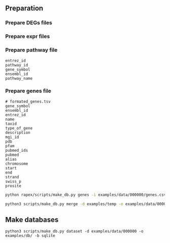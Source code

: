 ## Preparation
### Prepare DEGs files

### Prepare expr files


### Prepare pathway file

```
entrez_id
pathway_id
gene_symbol
ensembl_id
pathway_name
```

### Prepare genes file

```
# formated_genes.tsv
gene_symbol
ensembl_id
entrez_id
name
taxid
type_of_gene
description
mgi_id
pdb
pfam
pubmed_ids
pubmed
alias
chromosome
start
end
strand
swiss_p
prosite
```


```bash
python rapex/scripts/make_db.py genes -i examples/data/000000/genes.csv -o examples/temp/formated_genes.json --output-tsv

python3 scripts/make_db.py merge -d examples/temp -o examples/data/000000/formated_genes.tsv
```


## Make databases

```
python3 scripts/make_db.py dataset -d examples/data/000000 -o examples/db/ -b sqlite
```
